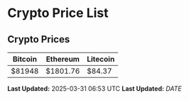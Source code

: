 # Crypto Price List

## Crypto Prices
| Bitcoin | Ethereum | Litecoin |
| ------- | -------- | -------- |
| $81948 | $1801.76 | $84.37 |
**Last Updated:** 2025-03-31 06:53 UTC
**Last Updated:** $DATE$
